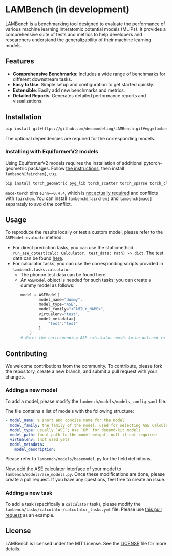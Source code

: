 # LAMBench (in development)

LAMBench is a benchmarking tool designed to evaluate the performance of various machine learning interatomic potential models (MLIPs). It provides a comprehensive suite of tests and metrics to help developers and researchers understand the generalizability of their machine learning models.

## Features

- **Comprehensive Benchmarks**: Includes a wide range of benchmarks for different downstream tasks.
- **Easy to Use**: Simple setup and configuration to get started quickly.
- **Extensible**: Easily add new benchmarks and metrics.
- **Detailed Reports**: Generates detailed performance reports and visualizations.

## Installation

```bash
pip install git+https://github.com/deepmodeling/LAMBench.git#egg=lambench[deepmd,mace,sevenn,orb]
```

The optional dependencies are required for the corresponding models.

### Installing with EquiformerV2 models

Using EquiformerV2 models requires the installation of additional pytorch-geometric packages.
Follow [the instructions](https://pytorch-geometric.readthedocs.io/en/latest/notes/installation.html#additional-libraries), then install `lambench[fairchem]`, e.g.

```bash
pip install torch_geometric pyg_lib torch_scatter torch_sparse torch_cluster torch_spline_conv -f https://data.pyg.org/whl/torch-2.4.0+cu124.html
```

`mace-torch` pins `e3nn==0.4.4`, which is [not actually required](https://github.com/ACEsuit/mace/issues/555#issuecomment-2423730788) and conflicts with `fairchem`. You can install `lambench[fairchem]` and `lambench[mace]` separately to avoid the conflict.

## Usage

To reproduce the results locally or test a custom model, please refer to the `ASEModel.evaluate` method.
- For direct prediction tasks, you can use the staticmethod `run_ase_dptest(calc: Calculator, test_data: Path) -> dict`. The test data can be found [here](https://www.aissquare.com/datasets/detail?pageType=datasets&name=LAMBench-TestData-v1&id=295).
- For calculator tasks, you can use the corresponding scripts provided in `lambench.tasks.calculator`.
  - The phonon test data can be found here.
  - An `ASEModel` object is needed for such tasks; you can create a dummy model as follows:
    ```python
    model = ASEModel(
            model_name="dummy",
            model_type="ASE",
            model_family="<FAMILY_NAME>",
            virtualenv="test",
            model_metadata={
                "test":"test"
            }
        )
    # Note: the corresponding ASE calculator needs to be defined in ASEModel.calc.
    ```

## Contributing

We welcome contributions from the community. To contribute, please fork the repository, create a new branch, and submit a pull request with your changes.

### Adding a new model

To add a model, please modify the `lambench/models/models_config.yaml` file.

The file contains a list of models with the following structure:

  ```yaml
  - model_name: a short and concise name for the model
    model_family: the family of the model; used for selecting ASE Calculator in `ase_models.py`
    model_type: usually `ASE`; use `DP` for deepmd-kit models
    model_path: local path to the model weight; null if not required
    virtualenv: (not used yet)
    model_metadata:
      model_description:
  ```

Please refer to `lambench/models/basemodel.py` for the field definitions.

Now, add the ASE calculator interface of your model to `lambench/models/ase_models.py`.
Once these modifications are done, please create a pull request. If you have any questions, feel free to create an issue.

### Adding a new task

To add a task (specifically a `calculator` task), please modify the `lambench/tasks/calculator/calculator_tasks.yml` file. Please use [this pull request](https://github.com/deepmodeling/LAMBench/pull/89) as an example.

## License

LAMBench is licensed under the MIT License. See the [LICENSE](LICENSE) file for more details.

